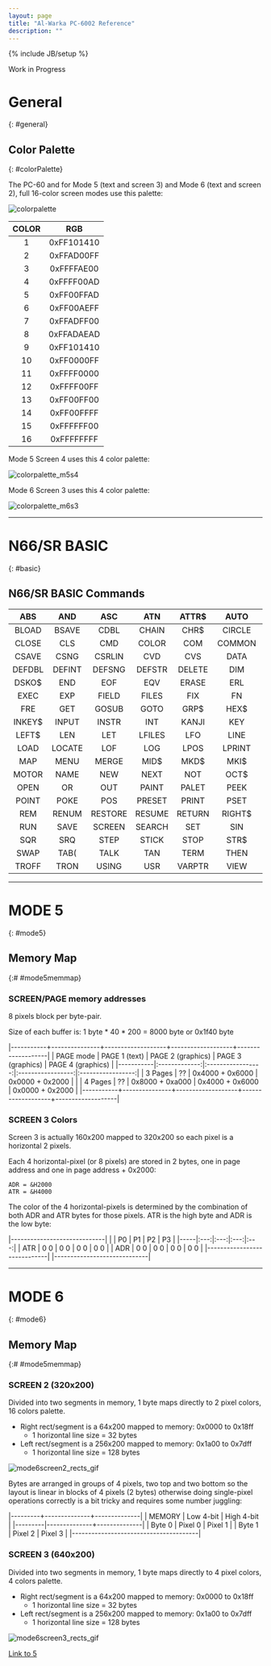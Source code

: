 ```yaml
---
layout: page
title: "Al-Warka PC-6002 Reference"
description: ""
---
```

{% include JB/setup %}

[mode6screen2_rects_gif]: {{site.baseurl}}assets/photos/pc6002/mode6screen2_rects.gif
[mode6screen3_rects_gif]: {{site.baseurl}}assets/photos/pc6002/mode6screen3_rects.gif
[colorpalette]: {{site.baseurl}}assets/photos/pc6002/pc60_palette_numbers.gif
[colorpalette_m5s4]: {{site.baseurl}}assets/photos/pc6002/pc60_palette_m5s4.gif
[colorpalette_m6s3]: {{site.baseurl}}assets/photos/pc6002/pc60_palette_m6s3.gif

Work in Progress

# General
{: #general}

## Color Palette
{: #colorPalette}

The PC-60 and for Mode 5 (text and screen 3) and Mode 6 (text and screen 2), full 16-color screen modes use this palette:

![colorpalette]

**COLOR**|**RGB**
:-----:|:-----:
1|0xFF101410
2|0xFFAD00FF
3|0xFFFFAE00
4|0xFFFF00AD
5|0xFF00FFAD
6|0xFF00AEFF
7|0xFFADFF00
8|0xFFADAEAD
9|0xFF101410
10|0xFF0000FF
11|0xFFFF0000
12|0xFFFF00FF
13|0xFF00FF00
14|0xFF00FFFF
15|0xFFFFFF00
16|0xFFFFFFFF

Mode 5 Screen 4 uses this 4 color palette:

![colorpalette_m5s4]

Mode 6 Screen 3 uses this 4 color palette:

![colorpalette_m6s3]

--------------------------

# N66/SR BASIC
{: #basic}

## N66/SR BASIC Commands

ABS|AND|ASC|ATN|ATTR$|AUTO|BEEP|BGM
:-----:|:-----:|:-----:|:-----:|:-----:|:-----:|:-----:|:-----:
BLOAD|BSAVE|CDBL|CHAIN|CHR$|CIRCLE|CLEAR|CLOAD
CLOSE|CLS|CMD|COLOR|COM|COMMON|CONSOLE|CONT
CSAVE|CSNG|CSRLIN|CVD|CVS|DATA|DATE$|DEF
DEFDBL|DEFINT|DEFSNG|DEFSTR|DELETE|DIM|DSKF|DSKI$
DSKO$|END|EOF|EQV|ERASE|ERL|ERR|ERROR
EXEC|EXP|FIELD|FILES|FIX|FN|FOR|FPOS
FRE|GET|GOSUB|GOTO|GRP$|HEX$|IF|IMP
INKEY$|INPUT|INSTR|INT|KANJI|KEY|KILL|LCOPY
LEFT$|LEN|LET|LFILES|LFO|LINE|LIST|LLIST
LOAD|LOCATE|LOF|LOG|LPOS|LPRINT|LSE|LSET
MAP|MENU|MERGE|MID$|MKD$|MKI$|MOD|MON
MOTOR|NAME|NEW|NEXT|NOT|OCT$|OFF|ON
OPEN|OR|OUT|PAINT|PALET|PEEK|PEN|PLAY
POINT|POKE|POS|PRESET|PRINT|PSET|PUT|READ
REM|RENUM|RESTORE|RESUME|RETURN|RIGHT$|ROLL|RSET
RUN|SAVE|SCREEN|SEARCH|SET|SIN|SOUND|SPC(
SQR|SRQ|STEP|STICK|STOP|STR$|STRIG|STRING$
SWAP|TAB(|TALK|TAN|TERM|THEN|TIME|TO
TROFF|TRON|USING|USR|VARPTR|VIEW|WAIT|WEND

--------------------------

# MODE 5 
{: #mode5}

## Memory Map 
{:# #mode5memmap}

### SCREEN/PAGE memory addresses

8 pixels block per byte-pair.

Size of each buffer is: 1 byte * 40 * 200 = 8000 byte or 0x1f40 byte

|-----------+---------------+-------------------+-------------------+-------------------|
| PAGE mode | PAGE 1 (text) | PAGE 2 (graphics) | PAGE 3 (graphics) | PAGE 4 (graphics) |
|-----------|:-------------:|:-----------------:|:-----------------:|:-----------------:|
| 3 Pages   | ??            | 0x4000 + 0x6000   | 0x0000 + 0x2000   |                   |
| 4 Pages   | ??            | 0x8000 + 0xa000   | 0x4000 + 0x6000   | 0x0000 + 0x2000   |
|-----------+---------------+-------------------+-------------------+-------------------|

### SCREEN 3 Colors

Screen 3 is actually 160x200 mapped to 320x200 so each pixel is a horizontal 2 pixels.

Each 4 horizontal-pixel (or 8 pixels) are stored in 2 bytes, one in page address and one in page address + 0x2000:

    ADR = &H2000
    ATR = &H4000

The color of the 4 horizontal-pixels is determined by the combination of both ADR and ATR bytes for those pixels. ATR is the high byte and ADR is the low byte:

|-----------------------------|
|     | P0  | P1  | P2  | P3  |
|-----|:---:|:---:|:---:|:---:|
| ATR | 0 0 | 0 0 | 0 0 | 0 0 |
| ADR | 0 0 | 0 0 | 0 0 | 0 0 |
|-----------------------------|
|-----------------------------|

------------------------
# MODE 6 
{: #mode6}

## Memory Map
{:# #mode5memmap}

### SCREEN 2 (320x200)

Divided into two segments in memory, 1 byte maps directly to 2 pixel colors, 16 colors palette.

- Right rect/segment is a 64x200 mapped to memory: 0x0000 to 0x18ff
    - 1 horizontal line size = 32 bytes
- Left rect/segment is a 256x200 mapped to memory: 0x1a00 to 0x7dff
    - 1 horizontal line size = 128 bytes

![mode6screen2_rects_gif]

Bytes are arranged in groups of 4 pixels, two top and two bottom so the layout is linear in blocks of 4 pixels (2 bytes) otherwise doing single-pixel operations correctly is a bit tricky and requires some number juggling:

|---------+--------------+--------------|
| MEMORY  | Low 4-bit    | High 4-bit   |
|---------|--------------+--------------|
| Byte 0  | Pixel 0      | Pixel 1      |
| Byte 1  | Pixel 2      | Pixel 3      |
|---------------------------------------|


### SCREEN 3 (640x200)

Divided into two segments in memory, 1 byte maps directly to 4 pixel colors, 4 colors palette.

- Right rect/segment is a 64x200 mapped to memory: 0x0000 to 0x18ff
    - 1 horizontal line size = 32 bytes
- Left rect/segment is a 256x200 mapped to memory: 0x1a00 to 0x7dff
    - 1 horizontal line size = 128 bytes

![mode6screen3_rects_gif]

[Link to 5](#mode5)

